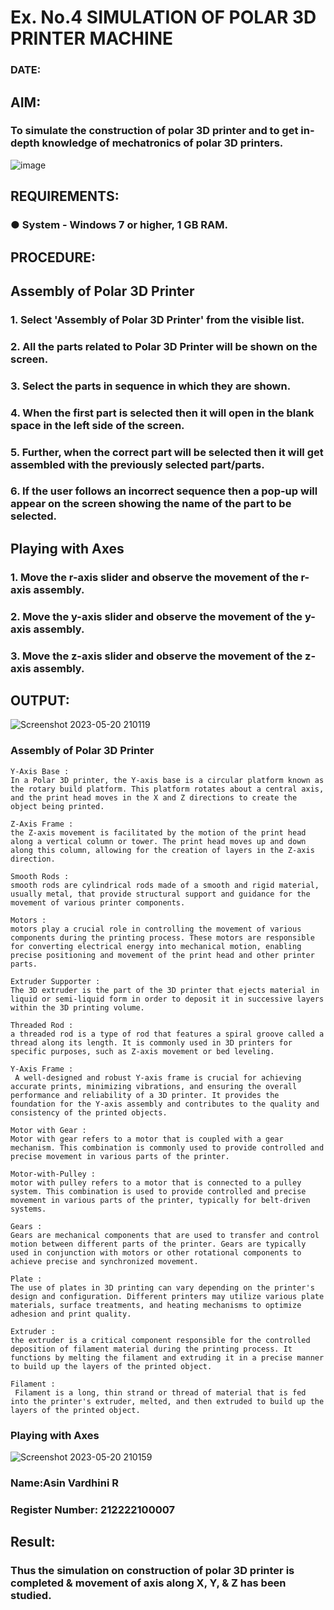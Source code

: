 # Ex. No.4 SIMULATION OF POLAR 3D PRINTER MACHINE

### DATE: 

## AIM:
### To simulate the construction of polar 3D printer and to get in-depth knowledge of mechatronics of polar 3D printers.

![image](https://github.com/Sellakumar1987/Ex.-No.-4---SIMULATION-OF-POLAR-3D-PRINTER-MACHINE/assets/113594316/b551f195-9877-49a2-99bb-a9efcfb3381a)

## REQUIREMENTS:
### ●	System - Windows 7 or higher, 1 GB RAM.

## PROCEDURE:

## Assembly of Polar 3D Printer
### 1.	Select 'Assembly of Polar 3D Printer' from the visible list.
### 2.	All the parts related to Polar 3D Printer will be shown on the screen.
### 3.	Select the parts in sequence in which they are shown.
### 4.	When the first part is selected then it will open in the blank space in the left side of the screen.
### 5.	Further, when the correct part will be selected then it will get assembled with the previously selected part/parts.
### 6.	If the user follows an incorrect sequence then a pop-up will appear on the screen showing the name of the part to be selected.

## Playing with Axes
### 1.	Move the r-axis slider and observe the movement of the r-axis assembly.
### 2.	Move the y-axis slider and observe the movement of the y-axis assembly.
### 3.	Move the z-axis slider and observe the movement of the z-axis assembly.

## OUTPUT:
![Screenshot 2023-05-20 210119](https://github.com/AsinVardhini/Ex.-No.-4---SIMULATION-OF-POLAR-3D-PRINTER-MACHINE/assets/119417735/696f9302-fbac-4d8c-b252-93167b4802f2)

### Assembly of Polar 3D Printer
```
Y-Axis Base :
In a Polar 3D printer, the Y-axis base is a circular platform known as the rotary build platform. This platform rotates about a central axis, and the print head moves in the X and Z directions to create the object being printed.

Z-Axis Frame :
the Z-axis movement is facilitated by the motion of the print head along a vertical column or tower. The print head moves up and down along this column, allowing for the creation of layers in the Z-axis direction.

Smooth Rods :
smooth rods are cylindrical rods made of a smooth and rigid material, usually metal, that provide structural support and guidance for the movement of various printer components.

Motors :
motors play a crucial role in controlling the movement of various components during the printing process. These motors are responsible for converting electrical energy into mechanical motion, enabling precise positioning and movement of the print head and other printer parts.

Extruder Supporter :
The 3D extruder is the part of the 3D printer that ejects material in liquid or semi-liquid form in order to deposit it in successive layers within the 3D printing volume.

Threaded Rod :
a threaded rod is a type of rod that features a spiral groove called a thread along its length. It is commonly used in 3D printers for specific purposes, such as Z-axis movement or bed leveling.

Y-Axis Frame :
 A well-designed and robust Y-axis frame is crucial for achieving accurate prints, minimizing vibrations, and ensuring the overall performance and reliability of a 3D printer. It provides the foundation for the Y-axis assembly and contributes to the quality and consistency of the printed objects.
 
Motor with Gear :
Motor with gear refers to a motor that is coupled with a gear mechanism. This combination is commonly used to provide controlled and precise movement in various parts of the printer.

Motor-with-Pulley :
motor with pulley refers to a motor that is connected to a pulley system. This combination is used to provide controlled and precise movement in various parts of the printer, typically for belt-driven systems.

Gears :
Gears are mechanical components that are used to transfer and control motion between different parts of the printer. Gears are typically used in conjunction with motors or other rotational components to achieve precise and synchronized movement.
 
Plate :
The use of plates in 3D printing can vary depending on the printer's design and configuration. Different printers may utilize various plate materials, surface treatments, and heating mechanisms to optimize adhesion and print quality.

Extruder :
the extruder is a critical component responsible for the controlled deposition of filament material during the printing process. It functions by melting the filament and extruding it in a precise manner to build up the layers of the printed object.

Filament :
 Filament is a long, thin strand or thread of material that is fed into the printer's extruder, melted, and then extruded to build up the layers of the printed object.

```
### Playing with Axes

![Screenshot 2023-05-20 210159](https://github.com/AsinVardhini/Ex.-No.-4---SIMULATION-OF-POLAR-3D-PRINTER-MACHINE/assets/119417735/5685d931-79f1-4e63-bc3c-68d2c092871e)


### Name:Asin Vardhini R

### Register Number: 212222100007

## Result: 
### Thus the simulation on construction of polar 3D printer is completed & movement of axis along X, Y, & Z has been studied.
